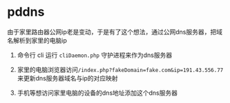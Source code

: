 
# pddns

由于家里路由器公网ip老是变动，于是有了这个想法，通过公网dns服务器，把域名解析到家里的电脑ip


1. 命令行 cli 运行 `cliDaemon.php` 守护进程来作为dns服务器

2. 家里的电脑浏览器访问`/index.php?fakeDomain=fake.com&ip=191.43.556.77`来更新dns服务器域名与ip的对应映射

3. 手机等想访问家里电脑的设备的dns地址添加这个dns服务器

